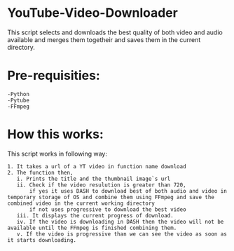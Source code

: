 # YouTube-Video-Downloader
This script selects and downloads the best quality of both video and audio available and merges them togetheir and saves them in the current directory.

Pre-requisities:
==========================
```
-Python
-Pytube
-FFmpeg
```
How this works:
==========================
This script works in following way:
```
1. It takes a url of a YT video in function name download
2. The function then,
   i. Prints the title and the thumbnail image`s url
   ii. Check if the video resulution is greater than 720,
       if yes it uses DASH to download best of both audio and video in temporary storage of OS and combine them using FFmpeg and save the combined video in the current working directory
       if not uses progressive to download the best video
   iii. It displays the current progress of download.
   iv. If the video is downloading in DASH then the video will not be available until the FFmpeg is finished combining them.
   v. If the video is progressive than we can see the video as soon as it starts downloading.
```
